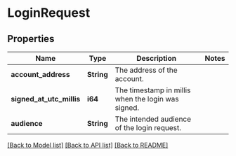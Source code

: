 # LoginRequest

## Properties

Name | Type | Description | Notes
------------ | ------------- | ------------- | -------------
**account_address** | **String** | The address of the account. | 
**signed_at_utc_millis** | **i64** | The timestamp in millis when the login was signed. | 
**audience** | **String** | The intended audience of the login request. | 

[[Back to Model list]](../README.md#documentation-for-models) [[Back to API list]](../README.md#documentation-for-api-endpoints) [[Back to README]](../README.md)


